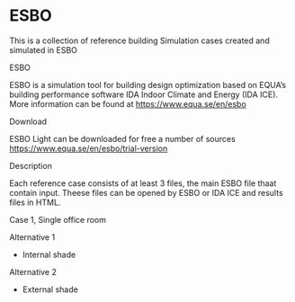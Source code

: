 # ESBO
This is a collection of reference building Simulation cases created and simulated in ESBO 

ESBO

ESBO is a simulation tool for building design optimization based on EQUA’s building performance software IDA Indoor Climate and Energy (IDA ICE). More information can be found at https://www.equa.se/en/esbo

Download

ESBO Light can be downloaded for free a number of sources https://www.equa.se/en/esbo/trial-version

Description

Each reference case consists of at least 3 files, the main ESBO file thaat contain input. Theese files can be opened by ESBO or IDA ICE and results files in HTML. 

Case 1, Single office room

Alternative 1

- Internal shade

Alternative 2

- External shade

